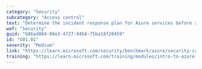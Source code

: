 ```yaml
---
category: "Security"
subcategory: "Access control"
text: "Determine the incident response plan for Azure services before allowing it into production."
waf: "Security"
guid: "b86ad884-08e3-4727-94b8-75ba18f20459"
id: "G01.01"
severity: "Medium"
link: "https://learn.microsoft.com/security/benchmark/azure/security-control-incident-response"
training: "https://learn.microsoft.com/training/modules/intro-to-azure-incident-readiness/"
---
```

